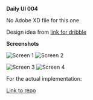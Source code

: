 **Daily UI 004**

No Adobe XD file for this one

Design idea from [link for dribble](https://dribbble.com/shots/5752906-Your-BMI-Calculator)

**Screenshots**

![Screen 1](https://raw.githubusercontent.com/Sehajbir/DailyUI/master/DailyUI-004/Screen%201.jpg)  ![Screen 2](https://raw.githubusercontent.com/Sehajbir/DailyUI/master/DailyUI-004/Screen%202.jpg)


![Screen 3](https://raw.githubusercontent.com/Sehajbir/DailyUI/master/DailyUI-004/Screen%203.jpg)  ![Screen 4](https://raw.githubusercontent.com/Sehajbir/DailyUI/master/DailyUI-004/Screen%204.jpg)

For the actual implementation:

[Link to repo](https://github.com/Sehajbir/BMI-Calculator)
